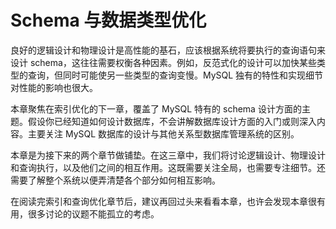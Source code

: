 # Schema 与数据类型优化

良好的逻辑设计和物理设计是高性能的基石，应该根据系统将要执行的查询语句来设计 schema，这往往需要权衡各种因素。例如，反范式化的设计可以加快某些类型的查询，但同时可能使另一些类型的查询变慢。MySQL 独有的特性和实现细节对性能的影响也很大。

本章聚焦在索引优化的下一章，覆盖了 MySQL 特有的 schema 设计方面的主题。假设你已经知道如何设计数据库，不会讲解数据库设计方面的入门或则深入内容。主要关注 MySQL 数据库的设计与其他关系型数据库管理系统的区别。

本章是为接下来的两个章节做铺垫。在这三章中，我们将讨论逻辑设计、物理设计和查询执行，以及他们之间的相互作用。这既需要关注全局，也需要专注细节。还需要了解整个系统以便弄清楚各个部分如何相互影响。

在阅读完索引和查询优化章节后，建议再回过头来看看本章，也许会发现本章很有用，很多讨论的议题不能孤立的考虑。